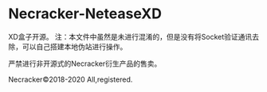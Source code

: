 # Necracker-NeteaseXD
XD盒子开源。
注：本文件中虽然是未进行混淆的，但是没有将Socket验证通讯去除，可以自己搭建本地伪站进行操作。




严禁进行非开源式的Necracker衍生产品的售卖。

Necracker©2018-2020 All,registered.
